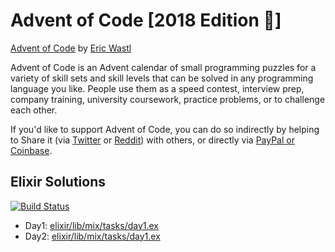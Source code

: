 # Advent of Code [2018 Edition 🎄]

[Advent of Code](http://adventofcode.com/2018/about) by [Eric Wastl](http://was.tl/)

Advent of Code is an Advent calendar of small programming puzzles for a variety
of skill sets and skill levels that can be solved in any programming language
you like. People use them as a speed contest, interview prep, company training,
university coursework, practice problems, or to challenge each other.

If you'd like to support Advent of Code, you can do so indirectly by helping to
Share it (via
[Twitter](https://twitter.com/intent/tweet?text=Daily+programming+puzzles+at+Advent+of+Code&url=https%3A%2F%2Fadventofcode%2Ecom%2F&related=ericwastl&hashtags=AdventOfCode)
or
[Reddit](http://www.reddit.com/submit?url=https%3A%2F%2Fadventofcode%2Ecom%2F&title=Daily+programming+puzzles+at+Advent+of+Code))
with others, or directly via [PayPal or Coinbase](https://adventofcode.com/2018/support).


## Elixir Solutions

[![Build Status](https://semaphoreci.com/api/v1/grekko/adventofcode-com-2018/branches/master/badge.svg)](https://semaphoreci.com/grekko/adventofcode-com-2018)

- Day1: [elixir/lib/mix/tasks/day1.ex](elixir/lib/mix/tasks/day1.ex)
- Day2: [elixir/lib/mix/tasks/day1.ex](elixir/lib/mix/tasks/day2.ex)
